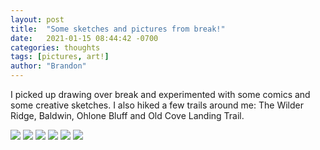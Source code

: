 ```yaml
---
layout: post
title:  "Some sketches and pictures from break!"
date:   2021-01-15 08:44:42 -0700
categories: thoughts
tags: [pictures, art!]
author: "Brandon"
---
```


I picked up drawing over break and experimented with some comics and some creative sketches. I also hiked a few trails around me: The Wilder Ridge, Baldwin, Ohlone Bluff and Old Cove Landing Trail.

<img src="{{ 'assets/img/011521/space.JPG' | relative_url }}">

<img class = "half" src="{{ 'assets/img/011521/bird1.JPG' | relative_url }}">
<img class = "half" src="{{ 'assets/img/011521/bird2.jpg' | relative_url }}">

<img class = "polaroid" src="{{ 'assets/img/011521/ohlonetrail.jpg' | relative_url }}">

<img class = "half" src="{{ 'assets/img/011521/banana1.jpg' | relative_url }}">
<img class = "half" src="{{ 'assets/img/011521/banana2.jpg' | relative_url }}">
